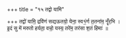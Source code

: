 +++
title = "१५ तद्वो यामि"

+++
तद्वो॑ यामि॒ द्रवि॑णं सद्यऊतयो॒ येना॒ स्व१॒॑र्ण त॒तना॑म॒ नॄँर॒भि ।  
इ॒दं सु मे॑ मरुतो हर्यता॒ वचो॒ यस्य॒ तरे॑म॒ तर॑सा श॒तं हिमाः॑ ॥